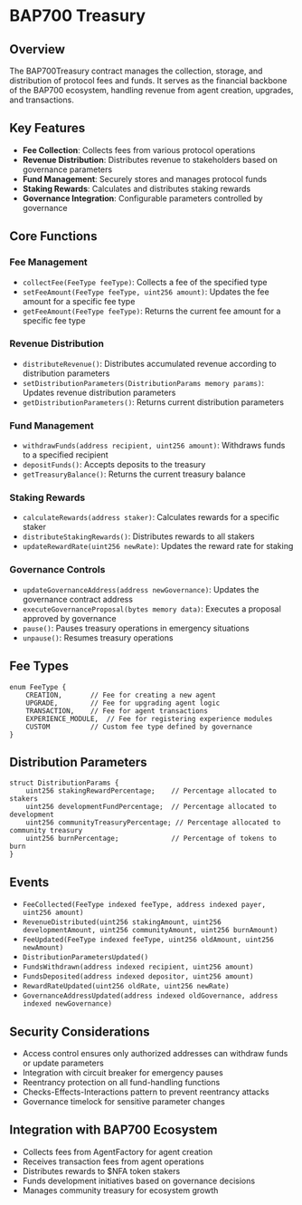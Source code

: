 # BAP700 Treasury

## Overview
The BAP700Treasury contract manages the collection, storage, and distribution of protocol fees and funds. It serves as the financial backbone of the BAP700 ecosystem, handling revenue from agent creation, upgrades, and transactions.

## Key Features
- **Fee Collection**: Collects fees from various protocol operations
- **Revenue Distribution**: Distributes revenue to stakeholders based on governance parameters
- **Fund Management**: Securely stores and manages protocol funds
- **Staking Rewards**: Calculates and distributes staking rewards
- **Governance Integration**: Configurable parameters controlled by governance

## Core Functions

### Fee Management
- `collectFee(FeeType feeType)`: Collects a fee of the specified type
- `setFeeAmount(FeeType feeType, uint256 amount)`: Updates the fee amount for a specific fee type
- `getFeeAmount(FeeType feeType)`: Returns the current fee amount for a specific fee type

### Revenue Distribution
- `distributeRevenue()`: Distributes accumulated revenue according to distribution parameters
- `setDistributionParameters(DistributionParams memory params)`: Updates revenue distribution parameters
- `getDistributionParameters()`: Returns current distribution parameters

### Fund Management
- `withdrawFunds(address recipient, uint256 amount)`: Withdraws funds to a specified recipient
- `depositFunds()`: Accepts deposits to the treasury
- `getTreasuryBalance()`: Returns the current treasury balance

### Staking Rewards
- `calculateRewards(address staker)`: Calculates rewards for a specific staker
- `distributeStakingRewards()`: Distributes rewards to all stakers
- `updateRewardRate(uint256 newRate)`: Updates the reward rate for staking

### Governance Controls
- `updateGovernanceAddress(address newGovernance)`: Updates the governance contract address
- `executeGovernanceProposal(bytes memory data)`: Executes a proposal approved by governance
- `pause()`: Pauses treasury operations in emergency situations
- `unpause()`: Resumes treasury operations

## Fee Types
```solidity
enum FeeType {
    CREATION,       // Fee for creating a new agent
    UPGRADE,        // Fee for upgrading agent logic
    TRANSACTION,    // Fee for agent transactions
    EXPERIENCE_MODULE,  // Fee for registering experience modules
    CUSTOM          // Custom fee type defined by governance
}
```

## Distribution Parameters
```solidity
struct DistributionParams {
    uint256 stakingRewardPercentage;    // Percentage allocated to stakers
    uint256 developmentFundPercentage;  // Percentage allocated to development
    uint256 communityTreasuryPercentage; // Percentage allocated to community treasury
    uint256 burnPercentage;             // Percentage of tokens to burn
}
```

## Events
- `FeeCollected(FeeType indexed feeType, address indexed payer, uint256 amount)`
- `RevenueDistributed(uint256 stakingAmount, uint256 developmentAmount, uint256 communityAmount, uint256 burnAmount)`
- `FeeUpdated(FeeType indexed feeType, uint256 oldAmount, uint256 newAmount)`
- `DistributionParametersUpdated()`
- `FundsWithdrawn(address indexed recipient, uint256 amount)`
- `FundsDeposited(address indexed depositor, uint256 amount)`
- `RewardRateUpdated(uint256 oldRate, uint256 newRate)`
- `GovernanceAddressUpdated(address indexed oldGovernance, address indexed newGovernance)`

## Security Considerations
- Access control ensures only authorized addresses can withdraw funds or update parameters
- Integration with circuit breaker for emergency pauses
- Reentrancy protection on all fund-handling functions
- Checks-Effects-Interactions pattern to prevent reentrancy attacks
- Governance timelock for sensitive parameter changes

## Integration with BAP700 Ecosystem
- Collects fees from AgentFactory for agent creation
- Receives transaction fees from agent operations
- Distributes rewards to $NFA token stakers
- Funds development initiatives based on governance decisions
- Manages community treasury for ecosystem growth
